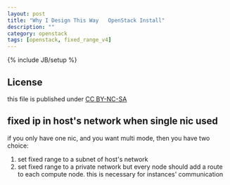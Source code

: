```yaml
---
layout: post
title: "Why I Design This Way   OpenStack Install"
description: ""
category: openstack
tags: [openstack, fixed_range_v4]
---
```

{% include JB/setup %}
## License
this file is published under [CC BY-NC-SA](http://creativecommons.org/licenses/by-nc-sa/3.0/)

## fixed ip in host's network when single nic used
if you only have one nic, and you want multi mode, then you have two choice:

1) set fixed range to a subnet of host's network
2) set fixed range to a private network but every node should add a route to each compute node. this is necessary for instances' communication
